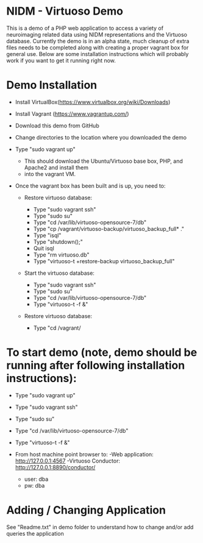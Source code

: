 # NIDM - Virtuoso Demo

This is a demo of a PHP web application to access a variety of neuroimaging related
data using NIDM representations and the Virtuoso database.  Currently the demo is in
an alpha state, much cleanup of extra files needs to be completed along with creating a
proper vagrant box for general use.  Below are some installation instructions which 
will probably work if you want to get it running right now. 

# Demo Installation
- Install VirtualBox(https://www.virtualbox.org/wiki/Downloads) 
- Install Vagrant (https://www.vagrantup.com/)
- Download this demo from GitHub
- Change directories to the location where you downloaded the demo
- Type "sudo vagrant up"
  - This should download the Ubuntu/Virtuoso base box, PHP, and Apache2 and install them
  - into the vagrant VM.
- Once the vagrant box has been built and is up, you need to:

  - Restore virtuoso database:
    - Type "sudo vagrant ssh"
    - Type "sudo su"
    - Type "cd /var/lib/virtuoso-opensource-7/db"
    - Type "cp /vagrant/virtuoso-backup/virtuoso_backup_full* ."
    - Type "isql"
    - Type "shutdown();"
    - Quit isql
    - Type "rm virtuoso.db"
    - Type "virtuoso-t +restore-backup virtuoso_backup_full"

  - Start the virtuoso database: 
    - Type "sudo vagrant ssh"
    - Type "sudo su"
    - Type "cd /var/lib/virtuoso-opensource-7/db"
    - Type "virtuoso-t -f &"
  - Restore virtuoso database:
    - Type "cd /vagrant/

# To start demo (note, demo should be running after following installation instructions):
- Type "sudo vagrant up"
- Type "sudo vagrant ssh"
- Type "sudo su"
- Type "cd /var/lib/virtuoso-opensource-7/db"
- Type "virtuoso-t -f &"

- From host machine point browser to:
  -Web application: http://127.0.0.1:4567
  -Virtuoso Conductor: http://127.0.0.1:8890/conductor/
    - user: dba
    - pw: dba

# Adding / Changing Application

See "Readme.txt" in demo folder to understand how to change and/or add queries the application
